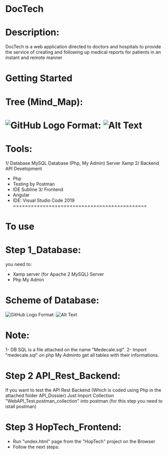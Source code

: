 # DocTech

# Description:
DocTech is a web application directed to doctors and hospitals to provide the service of creating and following up medical reports for patients in an instant and remote manner

# Getting Started
# Tree (Mind_Map):
![GitHub Logo](C:\Users\amirl\Pictures\Diagram.png)
Format: ![Alt Text](url)
=============================================
# Tools:
1/ Database
MySQL Database (Php, My Admin)
Server Xamp
2/ Backend
API Development 
- Php
- Testing by Postman
- IDE Subline
3/ Frontend
- Angular
- IDE: Visual Studio Code 2019
=============================================
# To use
# Step 1_Database: 
you need to:
- Xamp server (for Apache 2 MySQL) Server
- Php My Admin
# Scheme of Database:
![GitHub Logo](C:\Users\amirl\Pictures\Diagram.png)
Format: ![Alt Text](url)
# Note:
1- DB SQL is a file attached on the name "Medecale.sql".
2- Import "medecale.sql" on php My Adminto get all tables with their informations.
# Step 2 API_Rest_Backend: 
If you want to test the API Rest Backend (Which is coded using Php in the attached folder API_Dossier)
Just Import Collection "WebAPI_Test.postman_collection" into postman (for this step you need to istall postman)
# Step 3 HopTech_Frontend:
- Run "undex.html" page from the "HopTech" project on the Browser 
- Follow the next steps:

